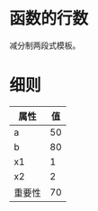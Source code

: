 <h1>函数的行数</h1>

减分制两段式模板。

<h1>细则</h1>

属性    | 值
-------- | -----
a  | 50
b  | 80
x1  | 1
x2  | 2
重要性 | 70